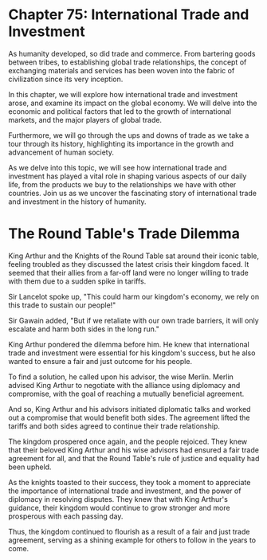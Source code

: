 # Chapter 75: International Trade and Investment

As humanity developed, so did trade and commerce. From bartering goods between tribes, to establishing global trade relationships, the concept of exchanging materials and services has been woven into the fabric of civilization since its very inception.

In this chapter, we will explore how international trade and investment arose, and examine its impact on the global economy. We will delve into the economic and political factors that led to the growth of international markets, and the major players of global trade. 

Furthermore, we will go through the ups and downs of trade as we take a tour through its history, highlighting its importance in the growth and advancement of human society. 

As we delve into this topic, we will see how international trade and investment has played a vital role in shaping various aspects of our daily life, from the products we buy to the relationships we have with other countries. Join us as we uncover the fascinating story of international trade and investment in the history of humanity.
# The Round Table's Trade Dilemma

King Arthur and the Knights of the Round Table sat around their iconic table, feeling troubled as they discussed the latest crisis their kingdom faced. It seemed that their allies from a far-off land were no longer willing to trade with them due to a sudden spike in tariffs.

Sir Lancelot spoke up, "This could harm our kingdom's economy, we rely on this trade to sustain our people!"

Sir Gawain added, "But if we retaliate with our own trade barriers, it will only escalate and harm both sides in the long run."

King Arthur pondered the dilemma before him. He knew that international trade and investment were essential for his kingdom's success, but he also wanted to ensure a fair and just outcome for his people.

To find a solution, he called upon his advisor, the wise Merlin. Merlin advised King Arthur to negotiate with the alliance using diplomacy and compromise, with the goal of reaching a mutually beneficial agreement.

And so, King Arthur and his advisors initiated diplomatic talks and worked out a compromise that would benefit both sides. The agreement lifted the tariffs and both sides agreed to continue their trade relationship.

The kingdom prospered once again, and the people rejoiced. They knew that their beloved King Arthur and his wise advisors had ensured a fair trade agreement for all, and that the Round Table's rule of justice and equality had been upheld.

As the knights toasted to their success, they took a moment to appreciate the importance of international trade and investment, and the power of diplomacy in resolving disputes. They knew that with King Arthur's guidance, their kingdom would continue to grow stronger and more prosperous with each passing day.

Thus, the kingdom continued to flourish as a result of a fair and just trade agreement, serving as a shining example for others to follow in the years to come.